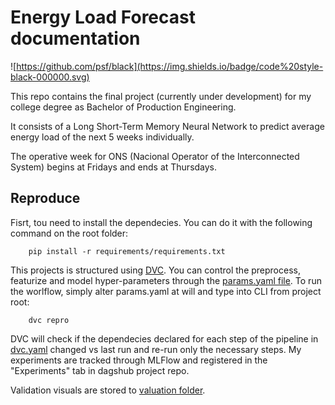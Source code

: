 # Energy Load Forecast documentation
![https://github.com/psf/black](https://img.shields.io/badge/code%20style-black-000000.svg)

This repo contains the final project (currently under development) for my college degree as Bachelor of Production Engineering.

It consists of a Long Short-Term Memory Neural Network to predict average energy load of the next 5 weeks individually. 

The operative week for ONS (Nacional Operator of the Interconnected System) begins at Fridays and ends at Thursdays.  

## Reproduce

Fisrt, tou need to install the dependecies. You can do it with the following command on the root folder:
        
        pip install -r requirements/requirements.txt


This projects is structured using [DVC](https://dvc.org/doc). You can control the preprocess, featurize and model hyper-parameters through the [params.yaml file](https://github.com/marcos-mansur/load-forecast/blob/main/params.yaml). To run the worlflow, simply alter params.yaml at will and type into CLI from project root:

        dvc repro

DVC will check if the dependecies declared for each step of the pipeline in [dvc.yaml](https://github.com/marcos-mansur/load-forecast/blob/main/dvc.yaml) changed vs last run and re-run only the necessary steps. My experiments are tracked through MLFlow and registered in the "Experiments" tab in dagshub project repo. 

Validation visuals are stored to [valuation folder](https://github.com/marcos-mansur/load-forecast/tree/main/evaluation).
